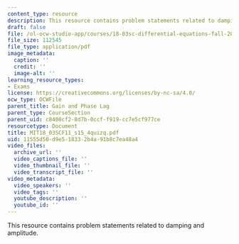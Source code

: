 ```yaml
---
content_type: resource
description: This resource contains problem statements related to damping and amplitude.
draft: false
file: /ol-ocw-studio-app/courses/18-03sc-differential-equations-fall-2011/11555d50d9e518332b4a91b8c7ea48a4_MIT18_03SCF11_s15_4quizq.pdf
file_size: 112545
file_type: application/pdf
image_metadata:
  caption: ''
  credit: ''
  image-alt: ''
learning_resource_types:
- Exams
license: https://creativecommons.org/licenses/by-nc-sa/4.0/
ocw_type: OCWFile
parent_title: Gain and Phase Lag
parent_type: CourseSection
parent_uid: c8408cf2-8d7b-0ccf-f919-cc7e5cf977ce
resourcetype: Document
title: MIT18_03SCF11_s15_4quizq.pdf
uid: 11555d50-d9e5-1833-2b4a-91b8c7ea48a4
video_files:
  archive_url: ''
  video_captions_file: ''
  video_thumbnail_file: ''
  video_transcript_file: ''
video_metadata:
  video_speakers: ''
  video_tags: ''
  youtube_description: ''
  youtube_id: ''
---
```

This resource contains problem statements related to damping and amplitude.
